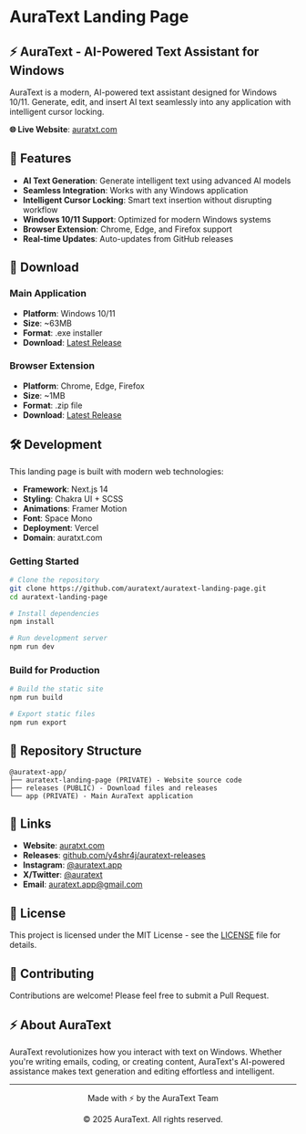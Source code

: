 # AuraText Landing Page

## ⚡ AuraText - AI-Powered Text Assistant for Windows

AuraText is a modern, AI-powered text assistant designed for Windows 10/11. Generate, edit, and insert AI text seamlessly into any application with intelligent cursor locking.

**🌐 Live Website**: [auratxt.com](https://auratxt.com)

## 🚀 Features

- **AI Text Generation**: Generate intelligent text using advanced AI models
- **Seamless Integration**: Works with any Windows application
- **Intelligent Cursor Locking**: Smart text insertion without disrupting workflow
- **Windows 10/11 Support**: Optimized for modern Windows systems
- **Browser Extension**: Chrome, Edge, and Firefox support
- **Real-time Updates**: Auto-updates from GitHub releases

## 📱 Download

### Main Application
- **Platform**: Windows 10/11
- **Size**: ~63MB
- **Format**: .exe installer
- **Download**: [Latest Release](https://github.com/y4shr4j/auratext-releases/releases/latest)

### Browser Extension
- **Platform**: Chrome, Edge, Firefox
- **Size**: ~1MB
- **Format**: .zip file
- **Download**: [Latest Release](https://github.com/y4shr4j/auratext-releases/releases/latest)

## 🛠️ Development

This landing page is built with modern web technologies:

- **Framework**: Next.js 14
- **Styling**: Chakra UI + SCSS
- **Animations**: Framer Motion
- **Font**: Space Mono
- **Deployment**: Vercel
- **Domain**: auratxt.com

### Getting Started

```bash
# Clone the repository
git clone https://github.com/auratext/auratext-landing-page.git
cd auratext-landing-page

# Install dependencies
npm install

# Run development server
npm run dev
```

### Build for Production

```bash
# Build the static site
npm run build

# Export static files
npm run export
```

## 📁 Repository Structure

```
@auratext-app/
├── auratext-landing-page (PRIVATE) - Website source code
├── releases (PUBLIC) - Download files and releases
└── app (PRIVATE) - Main AuraText application
```

## 🔗 Links

- **Website**: [auratxt.com](https://auratxt.com)
- **Releases**: [github.com/y4shr4j/auratext-releases](https://github.com/y4shr4j/auratext-releases)
- **Instagram**: [@auratext.app](https://www.instagram.com/auratext.app/)
- **X/Twitter**: [@auratext](https://x.com/auratext)
- **Email**: auratext.app@gmail.com

## 📄 License

This project is licensed under the MIT License - see the [LICENSE](LICENSE) file for details.

## 🤝 Contributing

Contributions are welcome! Please feel free to submit a Pull Request.

## ⚡ About AuraText

AuraText revolutionizes how you interact with text on Windows. Whether you're writing emails, coding, or creating content, AuraText's AI-powered assistance makes text generation and editing effortless and intelligent.

---

<div align="center">
  <p>Made with ⚡ by the AuraText Team</p>
  <p>© 2025 AuraText. All rights reserved.</p>
</div>